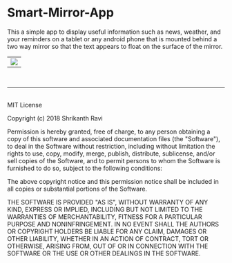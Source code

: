 # Smart-Mirror-App
This a simple app to display useful information such as news, weather, and your reminders on a tablet or any android phone that is mounted behind a two way mirror so that the text appears to float on the surface of the mirror.
<table>
<tr>
  <td>
    <img src="https://drive.google.com/uc?id=1FfKdMmAcey-5ekHJNWaVJn6GojHwuKaa">
  </td>
</tr>
</table>
<br>
<hr>
<br>
MIT License

Copyright (c) 2018 Shrikanth Ravi

Permission is hereby granted, free of charge, to any person obtaining a copy
of this software and associated documentation files (the "Software"), to deal
in the Software without restriction, including without limitation the rights
to use, copy, modify, merge, publish, distribute, sublicense, and/or sell
copies of the Software, and to permit persons to whom the Software is
furnished to do so, subject to the following conditions:

The above copyright notice and this permission notice shall be included in all
copies or substantial portions of the Software.

THE SOFTWARE IS PROVIDED "AS IS", WITHOUT WARRANTY OF ANY KIND, EXPRESS OR
IMPLIED, INCLUDING BUT NOT LIMITED TO THE WARRANTIES OF MERCHANTABILITY,
FITNESS FOR A PARTICULAR PURPOSE AND NONINFRINGEMENT. IN NO EVENT SHALL THE
AUTHORS OR COPYRIGHT HOLDERS BE LIABLE FOR ANY CLAIM, DAMAGES OR OTHER
LIABILITY, WHETHER IN AN ACTION OF CONTRACT, TORT OR OTHERWISE, ARISING FROM,
OUT OF OR IN CONNECTION WITH THE SOFTWARE OR THE USE OR OTHER DEALINGS IN THE
SOFTWARE.

